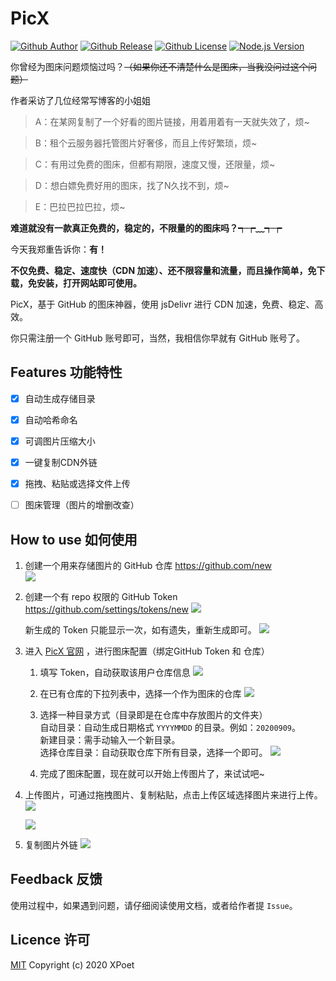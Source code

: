 # PicX

[![Github Author](https://img.shields.io/badge/author-XPoet-orange.svg)](https://github.com/XPoet)
[![Github Release](https://img.shields.io/github/release/XPoet/picx.svg)](https://github.com/XPoet/picx/releases)
[![Github License](https://img.shields.io/github/license/XPoet/picx.svg)](https://github.com/XPoet/picx/blob/master/LICENSE)
[![Node.js Version](https://img.shields.io/badge/node-%3E=12-green.svg?logo=Node.js&longCache=true)](https://nodejs.org/)

你曾经为图床问题烦恼过吗？~~（如果你还不清楚什么是图床，当我没问过这个问题）~~ 

作者采访了几位经常写博客的小姐姐

> A：在某网复制了一个好看的图片链接，用着用着有一天就失效了，烦~

> B：租个云服务器托管图片好奢侈，而且上传好繁琐，烦~

> C：有用过免费的图床，但都有期限，速度又慢，还限量，烦~

> D：想白嫖免费好用的图床，找了N久找不到，烦~

> E：巴拉巴拉巴拉，烦~

**难道就没有一款真正免费的，稳定的，不限量的的图床吗？┭┮﹏┭┮**

今天我郑重告诉你：**有！**

**不仅免费、稳定、速度快（CDN 加速）、还不限容量和流量，而且操作简单，免下载，免安装，打开网站即可使用。**

PicX，基于 GitHub 的图床神器，使用 jsDelivr 进行 CDN 加速，免费、稳定、高效。

你只需注册一个 GitHub 账号即可，当然，我相信你早就有 GitHub 账号了。

## Features 功能特性

- [x] 自动生成存储目录

- [x] 自动哈希命名

- [x] 可调图片压缩大小

- [x] 一键复制CDN外链

- [x] 拖拽、粘贴或选择文件上传

- [ ] 图床管理（图片的增删改查）


## How to use 如何使用

1. 创建一个用来存储图片的 GitHub 仓库 
   https://github.com/new  
   ![](https://cdn.jsdelivr.net/gh/XPoet/xpoet-image-hosting/PicX/image.j1486dtk68n.png)

2. 创建一个有 repo 权限的 GitHub Token
   https://github.com/settings/tokens/new
   ![](https://cdn.jsdelivr.net/gh/XPoet/xpoet-image-hosting/PicX/image.lpt1xl9fu.png)
   
   新生成的 Token 只能显示一次，如有遗失，重新生成即可。
   ![](https://cdn.jsdelivr.net/gh/XPoet/xpoet-image-hosting/PicX/image.krns6rvn9l.png)

3. 进入 [PicX 官网](https://xpoet.cn/picx) ，进行图床配置（绑定GitHub Token 和 仓库）

   1. 填写 Token，自动获取该用户仓库信息
      ![](https://cdn.jsdelivr.net/gh/XPoet/xpoet-image-hosting/PicX/image.g6952hwzk0b.png)
      
   2. 在已有仓库的下拉列表中，选择一个作为图床的仓库
      ![](https://cdn.jsdelivr.net/gh/XPoet/xpoet-image-hosting/PicX/image.6gt8pv21ig9.png)
      
   3. 选择一种目录方式（目录即是在仓库中存放图片的文件夹）  
      自动目录：自动生成日期格式 `YYYYMMDD` 的目录。例如：`20200909`。  
      新建目录：需手动输入一个新目录。  
      选择仓库目录：自动获取仓库下所有目录，选择一个即可。
      ![](https://cdn.jsdelivr.net/gh/XPoet/xpoet-image-hosting/PicX/image.xbquoyed5vi.png)
      
   4. 完成了图床配置，现在就可以开始上传图片了，来试试吧~   
             
4. 上传图片，可通过拖拽图片、复制粘贴，点击上传区域选择图片来进行上传。
   ![](https://cdn.jsdelivr.net/gh/XPoet/xpoet-image-hosting/PicX/image.jxsg2o9ie4b.png)
   
   ![](https://cdn.jsdelivr.net/gh/XPoet/xpoet-image-hosting/PicX/image.z4ry2u7ae1.png)

5. 复制图片外链
   ![](https://cdn.jsdelivr.net/gh/XPoet/xpoet-image-hosting/PicX/image.h6b57mhgtbr.png)


## Feedback 反馈

使用过程中，如果遇到问题，请仔细阅读使用文档，或者给作者提 `Issue`。

## Licence 许可

[MIT](https://github.com/XPoet/picx/blob/master/LICENSE) Copyright (c) 2020 XPoet
